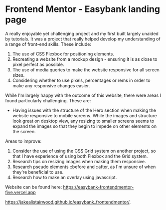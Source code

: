 # Frontend Mentor - Easybank landing page
A really enjoyable yet challenging project and my first built largely unaided by tutorials. It was a project that really helped develop my understanding of a range of front-end skills. These include: 

1. The use of CSS Flexbox for positioning elements. 
2. Recreating a website from a mockup design - ensuring it is as close to pixel perfect as possible. 
3. The use of media queries to make the website responsive for all screen sizes. 
4. Considering whether to use pixels, percentages or rems in order to make any responsive changes easier. 

While I'm largely happy with the outcome of this website, there were areas I found particularly challenging. These are: 

- Having issues with the structure of the Hero section when making the website responsive to mobile screens. While the images and structure look great on desktop view, any resizing to smaller screens seems to expand the images so that they begin to impede on other elements on the screen. 

Areas to improve: 

1. Consider the use of using the CSS Grid system on another project, so that I have experience of using both Flexbox and the Grid system.
2. Research tips on resizing images when making them responsive. 
3. Research pseudo elements ::before and ::after, as I'm unsure of when they're beneficial to use.
4. Research how to make an overlay using javascript. 

Website can be found here:
https://easybank-frontendmentor-five.vercel.app 

https://jakealistairwood.github.io/easybank_frontendmentor/.
